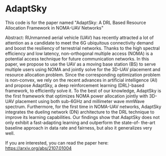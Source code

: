# AdaptSky
This code is for the paper named "AdaptSky: A DRL Based Resource Allocation Framework in NOMA-UAV Networks" 

Abstract:
RUnmanned aerial vehicle (UAV) has recently attracted a lot of attention as a candidate to meet the 6G ubiquitous connectivity demand and boost the resiliency of terrestrial networks. Thanks to the high spectral efficiency and low latency, non-orthogonal multiple access (NOMA) is a potential access
technique for future communication networks. In this paper, we propose to use the UAV as a moving base station (BS) to serve multiple users using NOMA and jointly solve for the 3D-UAV placement and resource allocation problem. Since the corresponding optimization problem is non-convex, we rely on the
recent advances in artificial intelligence (AI) and propose AdaptSky, a deep reinforcement learning (DRL)-based framework, to efficiently solve it. To the best of our knowledge, AdaptSky is the first framework that optimizes NOMA power allocation jointly with 3D-UAV placement using both sub-6GHz and millimeter wave mmWave spectrum. Furthermore, for the first time in NOMA-UAV networks, AdaptSky integrates the dueling network (DN) architecture to the DRL technique to improve its learning capabilities. Our findings show that AdaptSky does not only exhibit a fast-adapting learning and outperform the state-of-
the-art baseline approach in data rate and fairness, but also it generalizes very well.

If you are interested, you can read the paper here: https://arxiv.org/abs/2107.01004

